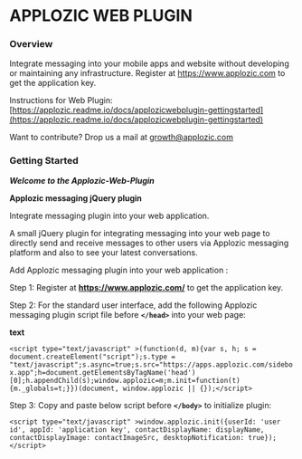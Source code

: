 # APPLOZIC WEB PLUGIN     

### Overview      


Integrate messaging into your mobile apps and website without developing or maintaining any infrastructure. Register at https://www.applozic.com to get the application key.

Instructions for Web Plugin: [https://applozic.readme.io/docs/applozicwebplugin-gettingstarted](https://applozic.readme.io/docs/applozicwebplugin-gettingstarted)

Want to contribute? Drop us a mail at growth@applozic.com     


### Getting Started        
    
    
  ***Welcome to the Applozic-Web-Plugin***

****Applozic messaging jQuery plugin****

Integrate messaging plugin into your web application.

A small jQuery plugin for integrating messaging into your web page to directly send and receive messages to other users via Applozic messaging platform and also to see your latest conversations.


Add Applozic messaging plugin into your web application :


Step 1: Register at **https://www.applozic.com/** to get the application key.

Step 2: For the standard user interface, add the following Applozic messaging plugin script file before **`</head>`** into your web page:      

**text**      

 ` <script type="text/javascript" >(function(d, m){var s, h; s = document.createElement("script");s.type = "text/javascript";s.async=true;s.src="https://apps.applozic.com/sidebox.app";h=document.getElementsByTagName('head')[0];h.appendChild(s);window.applozic=m;m.init=function(t){m._globals=t;}})(document, window.applozic || {});</script> `      
 
 Step 3: Copy and paste below script before **`</body>`** to initialize plugin:      
 
` <script type="text/javascript" >window.applozic.init({userId: 'user id', appId: 'application key', contactDisplayName: displayName, contactDisplayImage: contactImageSrc, desktopNotification: true});</script> `
  
  
  











